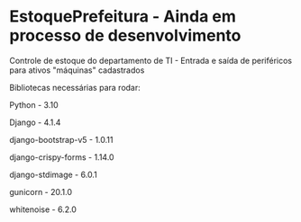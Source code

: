 # EstoquePrefeitura - Ainda em processo de desenvolvimento

Controle de estoque do departamento de TI - Entrada e saída de periféricos para ativos "máquinas" cadastrados

Bibliotecas necessárias para rodar:

Python - 3.10

Django - 4.1.4

django-bootstrap-v5 - 1.0.11

django-crispy-forms - 1.14.0

django-stdimage - 6.0.1

gunicorn - 20.1.0

whitenoise - 6.2.0
